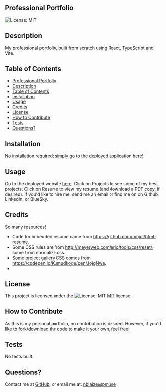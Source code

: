 ## Professional Portfolio
![License: MIT](https://img.shields.io/badge/License-MIT-yellow.svg)

## Description
My professional portfolio, built from scratch using React, TypeScript and Vite.

## Table of Contents
- [Professional Portfolio](#professional-portfolio)
- [Description](#description)
- [Table of Contents](#table-of-contents)
- [Installation](#installation)
- [Usage](#usage)
- [Credits](#credits)
- [License](#license)
- [How to Contribute](#how-to-contribute)
- [Tests](#tests)
- [Questions?](#questions)

## Installation
No installation required; simply  go to the deployed application [here](https://nb-portfolio.onrender.com/)!

## Usage
Go to the deployed website [here](https://nb-portfolio.onrender.com/). Click on Projects to see some of my best projects. Click on Resume to view my resume (and download a PDF copy, if desired). If  you'd like to hire me, send me an email or find me on on Github, LinkedIn, or BlueSky.

## Credits
So many resources!
- Code for imbedded resume came from https://github.com/mnjul/html-resume. 
- Some CSS rules are from http://meyerweb.com/eric/tools/css/reset/, some from normalize.css.
- Some project gallery CSS comes from https://codepen.io/Kumudkode/pen/JojgNwe.
- 

## License
This project is licensed under the ![License: MIT](https://img.shields.io/badge/License-MIT-yellow.svg) [MIT](https://opensource.org/licenses/MIT) license.

## How to Contribute
As this is my personal portfolio, no contribution is desired. However, if you'd like to fork/download the code to make it your own, feel free!

## Tests
No tests built.

## Questions? 
Contact me at
[GitHub](https://github.com/k3strl), or email me at: <nblaize@pm.me>